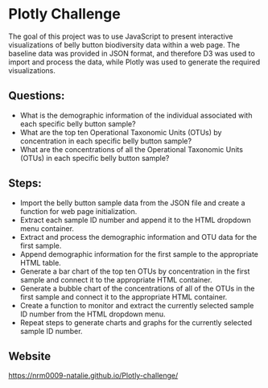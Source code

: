 # Plotly Challenge

The goal of this project was to use JavaScript to present interactive visualizations of belly button biodiversity data within a web page. The baseline data was provided in JSON format, and therefore D3 was used to import and process the data, while Plotly was used to generate the required visualizations.

## Questions:

- What is the demographic information of the individual associated with each specific belly button sample?
- What are the top ten Operational Taxonomic Units (OTUs) by concentration in each specific belly button sample?
- What are the concentrations of all the Operational Taxonomic Units (OTUs) in each specific belly button sample?

## Steps:

- Import the belly button sample data from the JSON file and create a function for web page initialization.
- Extract each sample ID number and append it to the HTML dropdown menu container.
- Extract and process the demographic information and OTU data for the first sample.
- Append demographic information for the first sample to the appropriate HTML table.
- Generate a bar chart of the top ten OTUs by concentration in the first sample and connect it to the appropriate HTML container.
- Generate a bubble chart of the concentrations of all of the OTUs in the first sample and connect it to the appropriate HTML container.
- Create a function to monitor and extract the currently selected sample ID number from the HTML dropdown menu.
- Repeat steps to generate charts and graphs for the currently selected sample ID number.

## Website

https://nrm0009-natalie.github.io/Plotly-challenge/

